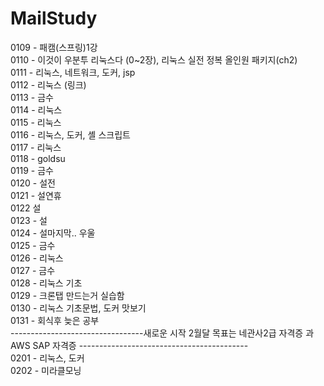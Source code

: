 # MailStudy

0109 - 패캠(스프링)1강 <br>
0110 - 이것이 우분투 리눅스다 (0~2장), 리눅스 실전 정복 올인원 패키지(ch2) <br>
0111 - 리눅스, 네트워크, 도커, jsp <br>
0112 - 리눅스 (링크) <br>
0113 - 금수 <br>
0114 - 리눅스 <br>
0115 - 리눅스 <br>
0116 - 리눅스, 도커, 셸 스크립트 <br>
0117 - 리눅스<br>
0118 - goldsu<br>
0119 - 금수<br>
0120 - 설전<br>
0121 - 설연휴 <br>
0122  설 <br>
0123 - 설 <br>
0124 - 설마지막.. 우울 <br>
0125 - 금수 <br>
0126 - 리눅스 <br>
0127 - 금수 <br>
0128 - 리눅스 기초 <br>
0129 - 크론탭 만드는거 실습함 <br>
0130 - 리눅스 기초문법, 도커 맛보기 <br>
0131 - 회식후 늦은 공부 <br>
---------------------------------새로운 시작 2월달 목표는 네관사2급 자격증 과 AWS SAP 자격증 ------------------------------------------ <br>
0201 - 리눅스, 도커  <br>
0202 - 미라클모닝
